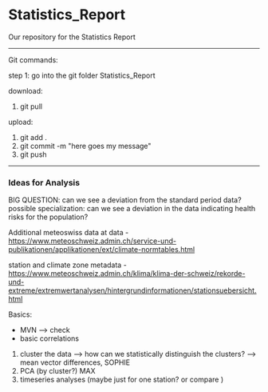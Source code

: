 # Statistics_Report
Our repository for the Statistics Report


---------------------------------

Git commands: 

step 1: go into the git folder Statistics_Report

download: 
1) git pull

upload: 
1) git add . 
2) git commit -m "here goes my message"
3) git push


---------------------------------
### Ideas for Analysis ###

BIG QUESTION: can we see a deviation from the standard period data? 
possible specialization: can we see a deviation in the data indicating health risks for the population?

Additional meteoswiss data at
data - https://www.meteoschweiz.admin.ch/service-und-publikationen/applikationen/ext/climate-normtables.html 

station and climate zone metadata - https://www.meteoschweiz.admin.ch/klima/klima-der-schweiz/rekorde-und-extreme/extremwertanalysen/hintergrundinformationen/stationsuebersicht.html 



Basics:
- MVN --> check 
- basic correlations


1) cluster the data --> how can we statistically distinguish the clusters?
--> mean vector differences, SOPHIE
2) PCA (by cluster?) MAX
3) timeseries analyses (maybe just for one station? or compare )
